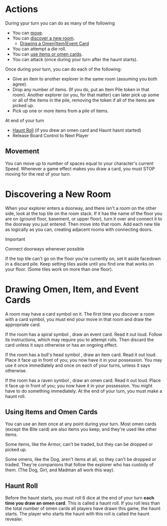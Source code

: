 # Actions

During ypur turn you can do as many of the following

- You can [move](#movement).
- You can [discover a new room](#discovering-a-new-room).
  - [Drawing a Omen|Item|Event Card](#drawing-omen-item-and-event-cards)
- You can attempt a die roll.
- You can [use items or omen cards](#Using-Items-and-Omen-Cards).
- You can attack (once during your turn after the haunt starts).

Once during your turn, you can do each of the following:

- Give an item to another explorer in the same room (assuming you both agree).
- Drop any number of items. (If you do, put an Item Pile token in that room). Another explorer (or you, for that matter) can later pick up some or all of the items in the pile, removing the token if all of the items are picked up.
- Pick up one or more items from a pile of items.

At end of your turn

- [Haunt Roll](#haunt-roll) (if you drew an omen card and Haunt hasnt started)
- Release Board Control to Next Player

## Movement

You can move up to number of spaces equal to your character's current Speed. Whenever a game effect makes you draw a card, you must STOP moving for the rest of your turn. 

# Discovering a New Room

When your explorer enters a doorway, and there isn't a room on the other side, look at the top tile on the room stack. If it has the name of the floor you are on (ground floor, basement, or upper floor), turn it over and connect it to the doorway you just entered. Then move into that room. Add each new tile as logically as you can, creating adjacent rooms with connecting doors.

> [!IMPORTANT]
> Connect doorways whenever possible

If the top tile can't go on the floor you're currently on, set it aside facedown in a discard pile. Keep setting tiles aside until you find one that works on your floor. (Some tiles work on more than one floor).

# Drawing Omen, Item, and Event Cards

A room may have a card symbol on it. The first time you discover a room with a card symbol, you must end your move in that room and draw the appropriate card.

If the room has a spiral symbol , draw an event card. Read it out loud. Follow its instructions, which may require you to attempt rolls. Then discard the card unless it says otherwise or has an ongoing effect.

If the room has a bull's head symbol , draw an item card. Read it out loud. Place it face up in front of you; you now have it in your possession. You may use it once immediately and once on each of your turns, unless it says otherwise.

If the room has a raven symbol , draw an omen card. Read it out loud. Place it face up in front of you; you now have it in your possession. You might have to do something immediately. At the end of your turn, you must make a haunt roll.

## Using Items and Omen Cards

You can use an item once at any point during your turn. Most omen cards (except the Bite card) are also items you keep, and they're used like other items.

Some items, like the Armor, can't be traded, but they can be dropped or picked up.

Some omens, like the Dog, aren't items at all, so they can't be dropped or traded. They're companions that follow the explorer who has custody of them. (The Dog, Girl, and Madman all work this way).

## Haunt Roll

Before the haunt starts, you must roll 6 dice at the end of your turn __each time you draw an omen card__. This is called a haunt roll. If you roll less than the total number of omen cards all players have drawn this game, the haunt starts. The player who starts the haunt with this roll is called the haunt revealer.
